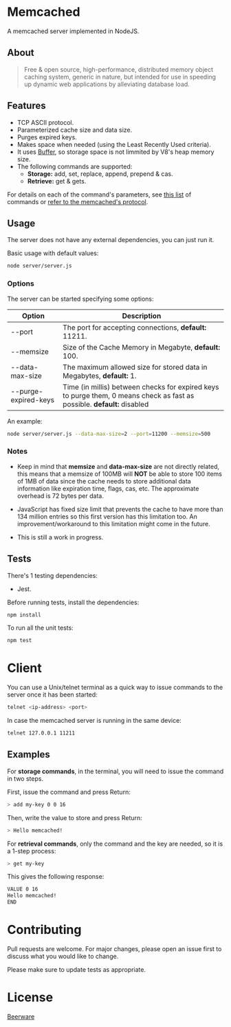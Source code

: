 # Memcached

A memcached server implemented in NodeJS.

## About
> Free & open source, high-performance, distributed memory object caching system, generic in nature, but intended for use in speeding up dynamic web applications by alleviating database load.

## Features

- TCP ASCII protocol.
- Parameterized cache size and data size.
- Purges expired keys.
- Makes space when needed (using the Least Recently Used criteria).
- It uses [Buffer](https://nodejs.org/api/buffer.html), so storage space is not limmited by V8's heap memory size.
- The following commands are supported: 
  - **Storage:** add, set, replace, append, prepend & cas.
  - **Retrieve:** get & gets.

For details on each of the command's parameters, see [this list](https://lzone.de/cheat-sheet/memcached) of commands or [refer to the memcached's protocol](https://github.com/memcached/memcached/blob/master/doc/protocol.txt).

## Usage

The server does not have any external dependencies, you can just run it.

Basic usage with default values:

```bash
node server/server.js
```
### Options

The server can be started specifying some options:

| Option              | Description                                                            |
|---------------------|------------------------------------------------------------------------|
| --port              | The port for accepting connections, **default:** 11211.                |
| --memsize           | Size of the Cache Memory in Megabyte, **default:** 100.                |
| --data-max-size     | The maximum allowed size for stored data in Megabytes, **default:** 1. |
| --purge-expired-keys| Time (in millis) between checks for expired keys to purge them, 0 means check as fast as possible. **default:** disabled|


An example:
```bash
node server/server.js --data-max-size=2 --port=11200 --memsize=500
```
### Notes

- Keep in mind that **memsize** and **data-max-size** are not directly related, this means that a memsize of 100MB will **NOT** be able to store 100 items of 1MB of data since the cache needs to store additional data information like expiration time, flags, cas, etc. The approximate overhead is 72 bytes per data.

- JavaScript has fixed size limit that prevents the cache to have more than 134 million entries so this first version has this limitation too. An improvement/workaround to this limitation might come in the future.

- This is still a work in progress. 

## Tests

There's 1 testing dependencies:

- Jest.

Before running tests, install the dependencies:

```bash
npm install
```

To run all the unit tests:


```bash
npm test
```

# Client

You can use a Unix/telnet terminal as a quick way to issue commands to the server once it has been started:

```bash
telnet <ip-address> <port> 
```

In case the memcached server is running in the same device:

```bash
telnet 127.0.0.1 11211
```

## Examples

For **storage commands**, in the terminal, you will need to issue the command in two steps.

First, issue the command and press Return:

```bash
> add my-key 0 0 16
```

Then, write the value to store and press Return:

```bash
> Hello memcached!
```

For **retrieval commands**, only the command and the key are needed, so it is a 1-step process:

```bash
> get my-key
```

This gives the following response:

```bash
VALUE 0 16
Hello memcached!
END
```

# Contributing
Pull requests are welcome. For major changes, please open an issue first to discuss what you would like to change.

Please make sure to update tests as appropriate.

# License
[Beerware](https://spdx.org/licenses/Beerware.html)